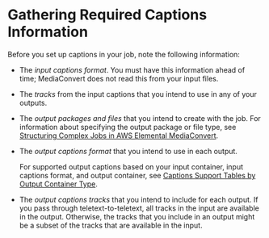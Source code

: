# Gathering Required Captions Information<a name="gather-required-captions-information"></a>

Before you set up captions in your job, note the following information:
+ The *input captions format*\. You must have this information ahead of time; MediaConvert does not read this from your input files\.
+ The *tracks* from the input captions that you intend to use in any of your outputs\.
+ The *output packages and files* that you intend to create with the job\. For information about specifying the output package or file type, see [Structuring Complex Jobs in AWS Elemental MediaConvert](structuring-complex-jobs.md)\.
+ The *output captions format* that you intend to use in each output\.

  For supported output captions based on your input container, input captions format, and output container, see [Captions Support Tables by Output Container Type](captions-support-tables-by-container-type.md)\. 
+ The *output captions tracks* that you intend to include for each output\. If you pass through teletext\-to\-teletext, all tracks in the input are available in the output\. Otherwise, the tracks that you include in an output might be a subset of the tracks that are available in the input\.
